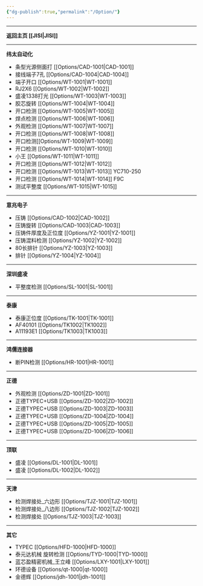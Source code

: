 ```yaml
---
{"dg-publish":true,"permalink":"/Option/"}
---
```



---

**返回主页 [[JISI\|JISI]]**

---
**纬太自动化**
- 条型光源侧面打 [[Options/CAD-1001\|CAD-1001]] 
- 接线端子7孔 [[Options/CAD-1004\|CAD-1004]] 
- 端子开口 [[Options/WT-1001\|WT-1001]] 
- RJ2X6 [[Options/WT-1002\|WT-1002]] 
- 盛凌1338打光 [[Options/WT-1003\|WT-1003]] 
- 胶芯旋转 [[Options/WT-1004\|WT-1004]]
- 开口检测 [[Options/WT-1005\|WT-1005]]
- 焊点检测 [[Options/WT-1006\|WT-1006]]
- 外观检测 [[Options/WT-1007\|WT-1007]]
- 开口检测 [[Options/WT-1008\|WT-1008]]
- 开口检测[[Options/WT-1009\|WT-1009]]
- 开口检测 [[Options/WT-1010\|WT-1010]]
- 小王 [[Options/WT-1011\|WT-1011]]
- 开口检测 [[Options/WT-1012\|WT-1012]]
- 开口检测 [[Options/WT-1013\|WT-1013]] YC710-250
- 开口检测 [[Options/WT-1014\|WT-1014]] F9C
- 测试平整度 [[Options/WT-1015\|WT-1015]]

---
**意兆电子**
- 压铸 [[Options/CAD-1002\|CAD-1002]] 
- 压铸旋转 [[Options/CAD-1003\|CAD-1003]]
- 压铸件厚度及正位度 [[Options/YZ-1001\|YZ-1001]]
- 压铸混料检测 [[Options/YZ-1002\|YZ-1002]]
- 80长排针 [[Options/YZ-1003\|YZ-1003]]
- 排针 [[Options/YZ-1004\|YZ-1004]]
---
**深圳盛凌**
- 平整度检测 [[Options/SL-1001\|SL-1001]]

---

**泰康**
- 泰康正位度 [[Options/TK-1001\|TK-1001]]
- AF40101 [[Options/TK1002\|TK1002]]
- A11193E1 [[Options/TK1003\|TK1003]]

---

**鸿儒连接器**
- 断PIN检测 [[Options/HR-1001\|HR-1001]]

---
**正德**
- 外观检测 [[Options/ZD-1001\|ZD-1001]]
- 正德TYPEC+USB [[Options/ZD-1002\|ZD-1002]]
- 正德TYPEC+USB [[Options/ZD-1003\|ZD-1003]]
- 正德TYPEC+USB [[Options/ZD-1004\|ZD-1004]]
- 正德TYPEC+USB [[Options/ZD-1005\|ZD-1005]]
- 正德TYPEC+USB [[Options/ZD-1006\|ZD-1006]]

---
**顶联**
- 盛凌 [[Options/DL-1001\|DL-1001]]
- 盛凌 [[Options/DL-1002\|DL-1002]]

---

**天津**
- 检测焊接处_六边形 [[Options/TJZ-1001\|TJZ-1001]]
- 检测焊接处_八边形 [[Options/TJZ-1002\|TJZ-1002]]
- 检测焊接处 [[Options/TJZ-1003\|TJZ-1003]]

---

**其它**
- TYPEC [[Options/HFD-1000\|HFD-1000]]
- 泰元达机械 旋转检测 [[Options/TYD-1000\|TYD-1000]]
- 蓝芯盈精密机械_王立峰 [[Options/LXY-1001\|LXY-1001]]
- 环德设备 [[Options/qt-1000\|qt-1000]]
- 金德辉 [[Options/jdh-1001\|jdh-1001]]